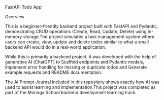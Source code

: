 FastAPI Todo App

Overview

This is a beginner-friendly backend project built with FastAPI and Pydantic, demonstrating CRUD operations (Create, Read, Update, Delete) using in-memory storage.The project simulates a task management system where users can create, view, update and delete todos  similar to what a small backend API would do in a real-world application.

While this is primarily a backend project, it was developed with the help of generative AI (ChatGPT) to Scaffold endpoints and Pydantic models, Implement error handling for missing or duplicate todos and Generate example requests and README documentation.

The AI Prompt Journal included in this repository shows exactly how AI was used to assist learning and implementation.This project was completed as part of the Moringa School backend development learning track.
